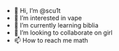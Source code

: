 - 👋 Hi, I’m @scu1t
- 👀 I’m interested in vape
- 🌱 I’m currently learning biblia
- 💞️ I’m looking to collaborate on girl
- 📫 How to reach me math

<!---
scu1t/scu1t is a ✨ special ✨ repository because its `README.md` (this file) appears on your GitHub profile.
You can click the Preview link to take a look at your changes.
--->

